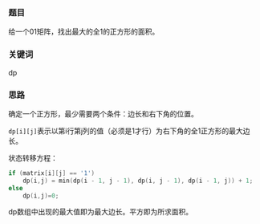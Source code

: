 ### 题目

给一个01矩阵，找出最大的全1的正方形的面积。

### 关键词

dp

### 思路

确定一个正方形，最少需要两个条件：边长和右下角的位置。

`dp[i][j]`表示以第i行第j列的值（必须是1才行）为右下角的全1正方形的最大边长。

状态转移方程：

```cpp
if (matrix[i][j] == '1')
    dp(i,j) = min(dp(i - 1, j - 1), dp(i, j - 1), dp(i - 1, j)) + 1;
else
    dp(i,j)=0;
```

dp数组中出现的最大值即为最大边长。平方即为所求面积。
